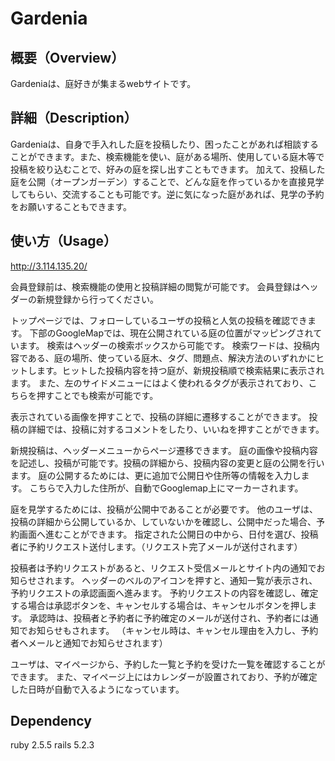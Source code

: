 # Gardenia


## 概要（Overview）
Gardeniaは、庭好きが集まるwebサイトです。


## 詳細（Description）
Gardeniaは、自身で手入れした庭を投稿したり、困ったことがあれば相談することができます。また、検索機能を使い、庭がある場所、使用している庭木等で投稿を絞り込むことで、好みの庭を探し出すこともできます。
加えて、投稿した庭を公開（オープンガーデン）することで、どんな庭を作っているかを直接見学してもらい、交流することも可能です。逆に気になった庭があれば、見学の予約をお願いすることもできます。


## 使い方（Usage）
http://3.114.135.20/

会員登録前は、検索機能の使用と投稿詳細の閲覧が可能です。
会員登録はヘッダーの新規登録から行ってください。


トップページでは、フォローしているユーザの投稿と人気の投稿を確認できます。
下部のGoogleMapでは、現在公開されている庭の位置がマッピングされています。
検索はヘッダーの検索ボックスから可能です。
検索ワードは、投稿内容である、庭の場所、使っている庭木、タグ、問題点、解決方法のいずれかにヒットします。ヒットした投稿内容を持つ庭が、新規投稿順で検索結果に表示されます。
また、左のサイドメニューにはよく使われるタグが表示されており、こちらを押すことでも検索が可能です。


表示されている画像を押すことで、投稿の詳細に遷移することができます。
投稿の詳細では、投稿に対するコメントをしたり、いいねを押すことができます。


新規投稿は、ヘッダーメニューからページ遷移できます。
庭の画像や投稿内容を記述し、投稿が可能です。投稿の詳細から、投稿内容の変更と庭の公開を行います。
庭の公開するためには、更に追加で公開日や住所等の情報を入力します。
こちらで入力した住所が、自動でGooglemap上にマーカーされます。


庭を見学するためには、投稿が公開中であることが必要です。
他のユーザは、投稿の詳細から公開しているか、していないかを確認し、公開中だった場合、予約画面へ進むことができます。
指定された公開日の中から、日付を選び、投稿者に予約リクエスト送付します。（リクエスト完了メールが送付されます）

投稿者は予約リクエストがあると、リクエスト受信メールとサイト内の通知でお知らせされます。
ヘッダーのベルのアイコンを押すと、通知一覧が表示され、予約リクエストの承認画面へ進みます。
予約リクエストの内容を確認し、確定する場合は承認ボタンを、キャンセルする場合は、キャンセルボタンを押します。
承認時は、投稿者と予約者に予約確定のメールが送付され、予約者には通知でお知らせもされます。
（キャンセル時は、キャンセル理由を入力し、予約者へメールと通知でお知らせされます）


ユーザは、マイページから、予約した一覧と予約を受けた一覧を確認することができます。
また、マイページ上にはカレンダーが設置されており、予約が確定した日時が自動で入るようになっています。


## Dependency
ruby 2.5.5 rails 5.2.3


